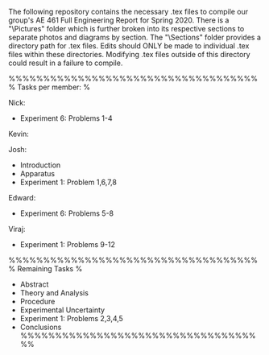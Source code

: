 The following repository contains the necessary .tex files to compile our group's AE 461 Full Engineering Report for Spring 2020.  There is a "\Pictures\" folder which is further broken into its respective sections to separate photos and diagrams by section.  The "\Sections\" folder provides a directory path for .tex files.  Edits should ONLY be made to individual .tex files within these directories.  Modifying .tex files outside of this directory could result in a failure to compile.


%%%%%%%%%%%%%%%%%%%%%%%%%%%%%%%%%%%%
%          Tasks per member:       %

Nick:                            
- Experiment 6: Problems 1-4     
                              
Kevin:                           
                              
                              
Josh:                            
- Introduction                   
- Apparatus                      
- Experiment 1: Problem 1,6,7,8  
                              
Edward:                          
- Experiment 6: Problems 5-8     
                              
Viraj:                           
- Experiment 1: Problems 9-12    
                              
%%%%%%%%%%%%%%%%%%%%%%%%%%%%%%%%%%%%
%          Remaining Tasks         %
                                 
- Abstract                       
- Theory and Analysis            
- Procedure                      
- Experimental Uncertainty       
- Experiment 1: Problems 2,3,4,5 
- Conclusions                    
%%%%%%%%%%%%%%%%%%%%%%%%%%%%%%%%%%%%